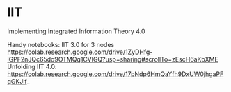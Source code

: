 # IIT
Implementing Integrated Information Theory 4.0

Handy notebooks:
IIT 3.0 for 3 nodes https://colab.research.google.com/drive/1ZyDHfg-lGPF2nJQc65do9OTMQq1CVlGQ?usp=sharing#scrollTo=zEscH6aKbXME
Unfolding IIT 4.0: https://colab.research.google.com/drive/17pNdp6HmQaYfh9DxUW0jhgaPFqGKJlf_
